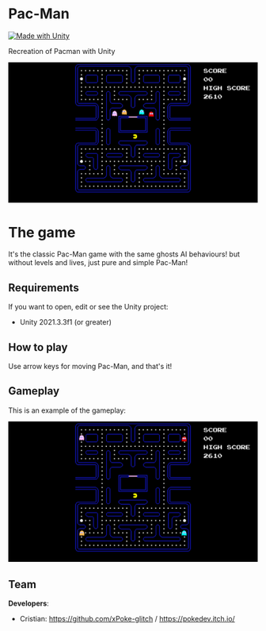 # Pac-Man
[![Made with Unity](https://img.shields.io/badge/Made%20with-Unity-57b9d3.svg?style=flat&logo=unity)](https://www.unity.com)

Recreation of Pacman with Unity

<img src="https://github.com/xPoke-glitch/Pacman/blob/main/Screenshots/pac-man.png" width="750">

# The game
It's the classic Pac-Man game with the same ghosts AI behaviours! but without levels and lives, just pure and simple Pac-Man!

## Requirements

If you want to open, edit or see the Unity project:
* Unity 2021.3.3f1 (or greater)

## How to play

Use arrow keys for moving Pac-Man, and that's it!

## Gameplay

This is an example of the gameplay:

<img src="https://github.com/xPoke-glitch/Pacman/blob/main/Screenshots/gameplay.gif" width="750">

## Team

**Developers**:
* Cristian: https://github.com/xPoke-glitch / https://pokedev.itch.io/
